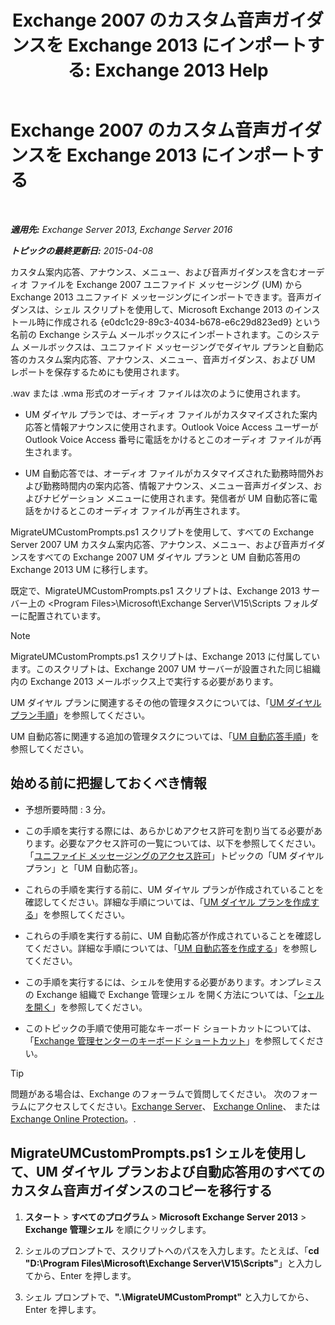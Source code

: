 ﻿---
title: 'Exchange 2007 のカスタム音声ガイダンスを Exchange 2013 にインポートする: Exchange 2013 Help'
TOCTitle: Exchange 2007 のカスタム音声ガイダンスを Exchange 2013 にインポートする
ms:assetid: 70c0b0bc-c0de-4e3c-8144-1fe59f86ebf4
ms:mtpsurl: https://technet.microsoft.com/ja-jp/library/Gg309147(v=EXCHG.150)
ms:contentKeyID: 54652973
ms.date: 04/24/2018
mtps_version: v=EXCHG.150
ms.translationtype: HT
---

# Exchange 2007 のカスタム音声ガイダンスを Exchange 2013 にインポートする

 

_**適用先:** Exchange Server 2013, Exchange Server 2016_

_**トピックの最終更新日:** 2015-04-08_

カスタム案内応答、アナウンス、メニュー、および音声ガイダンスを含むオーディオ ファイルを Exchange 2007 ユニファイド メッセージング (UM) から Exchange 2013 ユニファイド メッセージングにインポートできます。音声ガイダンスは、シェル スクリプトを使用して、Microsoft Exchange 2013 のインストール時に作成される {e0dc1c29-89c3-4034-b678-e6c29d823ed9} という名前の Exchange システム メールボックスにインポートされます。このシステム メールボックスは、ユニファイド メッセージングでダイヤル プランと自動応答のカスタム案内応答、アナウンス、メニュー、音声ガイダンス、および UM レポートを保存するためにも使用されます。

.wav または .wma 形式のオーディオ ファイルは次のように使用されます。

  - UM ダイヤル プランでは、オーディオ ファイルがカスタマイズされた案内応答と情報アナウンスに使用されます。Outlook Voice Access ユーザーが Outlook Voice Access 番号に電話をかけるとこのオーディオ ファイルが再生されます。

  - UM 自動応答では、オーディオ ファイルがカスタマイズされた勤務時間外および勤務時間内の案内応答、情報アナウンス、メニュー音声ガイダンス、およびナビゲーション メニューに使用されます。発信者が UM 自動応答に電話をかけるとこのオーディオ ファイルが再生されます。

MigrateUMCustomPrompts.ps1 スクリプトを使用して、すべての Exchange Server 2007 UM カスタム案内応答、アナウンス、メニュー、および音声ガイダンスをすべての Exchange 2007 UM ダイヤル プランと UM 自動応答用の Exchange 2013 UM に移行します。

既定で、MigrateUMCustomPrompts.ps1 スクリプトは、Exchange 2013 サーバー上の \<Program Files\>\\Microsoft\\Exchange Server\\V15\\Scripts フォルダーに配置されています。


> [!NOTE]
> MigrateUMCustomPrompts.ps1 スクリプトは、Exchange 2013 に付属しています。このスクリプトは、Exchange&nbsp;2007 UM サーバーが設置された同じ組織内の Exchange 2013 メールボックス上で実行する必要があります。



UM ダイヤル プランに関連するその他の管理タスクについては、「[UM ダイヤル プラン手順](um-dial-plan-procedures-exchange-2013-help.md)」を参照してください。

UM 自動応答に関連する追加の管理タスクについては、「[UM 自動応答手順](um-auto-attendant-procedures-exchange-2013-help.md)」を参照してください。

## 始める前に把握しておくべき情報

  - 予想所要時間 : 3 分。

  - この手順を実行する際には、あらかじめアクセス許可を割り当てる必要があります。必要なアクセス許可の一覧については、以下を参照してください。「[ユニファイド メッセージングのアクセス許可](unified-messaging-permissions-exchange-2013-help.md)」トピックの「UM ダイヤル プラン」と「UM 自動応答」。

  - これらの手順を実行する前に、UM ダイヤル プランが作成されていることを確認してください。詳細な手順については、「[UM ダイヤル プランを作成する](create-a-um-dial-plan-exchange-2013-help.md)」を参照してください。

  - これらの手順を実行する前に、UM 自動応答が作成されていることを確認してください。詳細な手順については、「[UM 自動応答を作成する](create-a-um-auto-attendant-exchange-2013-help.md)」を参照してください。

  - この手順を実行するには、シェルを使用する必要があります。オンプレミスの Exchange 組織で Exchange 管理シェル を開く方法については、「[シェルを開く](https://technet.microsoft.com/ja-jp/library/dd638134\(v=exchg.150\))」を参照してください。

  - このトピックの手順で使用可能なキーボード ショートカットについては、「[Exchange 管理センターのキーボード ショートカット](keyboard-shortcuts-in-the-exchange-admin-center-exchange-online-protection-help.md)」を参照してください。


> [!TIP]
> 問題がある場合は、Exchange のフォーラムで質問してください。 次のフォーラムにアクセスしてください。<A href="https://go.microsoft.com/fwlink/p/?linkid=60612">Exchange Server</A>、 <A href="https://go.microsoft.com/fwlink/p/?linkid=267542">Exchange Online</A>、 または <A href="https://go.microsoft.com/fwlink/p/?linkid=285351">Exchange Online Protection</A>。.



## MigrateUMCustomPrompts.ps1 シェルを使用して、UM ダイヤル プランおよび自動応答用のすべてのカスタム音声ガイダンスのコピーを移行する

1.  <strong>スタート</strong> \> <strong>すべてのプログラム</strong> \> <strong>Microsoft Exchange Server 2013</strong> \> <strong>Exchange 管理シェル</strong> を順にクリックします。

2.  シェルのプロンプトで、スクリプトへのパスを入力します。たとえば、「**cd "D:\\Program Files\\Microsoft\\Exchange Server\\V15\\Scripts"**」と入力してから、Enter を押します。

3.  シェル プロンプトで、**".\\MigrateUMCustomPrompt"** と入力してから、Enter を押します。

